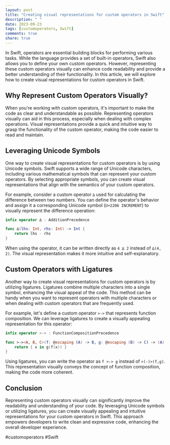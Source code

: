 ```yaml
---
layout: post
title: "Creating visual representations for custom operators in Swift"
description: " "
date: 2023-09-23
tags: [customoperators, Swift]
comments: true
share: true
---
```


In Swift, operators are essential building blocks for performing various tasks. While the language provides a set of built-in operators, Swift also allows you to define your own custom operators. However, representing these custom operators visually can enhance code readability and provide a better understanding of their functionality. In this article, we will explore how to create visual representations for custom operators in Swift.

## Why Represent Custom Operators Visually?
When you're working with custom operators, it's important to make the code as clear and understandable as possible. Representing operators visually can aid in this process, especially when dealing with complex operations. Visual representations provide a quick and intuitive way to grasp the functionality of the custom operator, making the code easier to read and maintain.

## Leveraging Unicode Symbols
One way to create visual representations for custom operators is by using Unicode symbols. Swift supports a wide range of Unicode characters, including various mathematical symbols that can represent your custom operators. By selecting appropriate symbols, you can create visual representations that align with the semantics of your custom operators.

For example, consider a custom operator `∆` used for calculating the difference between two numbers. You can define the operator's behavior and assign it a corresponding Unicode symbol (`U+2206 INCREMENT`) to visually represent the difference operation:

```swift
infix operator ∆ : AdditionPrecedence

func ∆(lhs: Int, rhs: Int) -> Int {
    return lhs - rhs
}
```

When using the operator, it can be written directly as `4 ∆ 2` instead of `∆(4, 2)`. The visual representation makes it more intuitive and self-explanatory.

## Custom Operators with Ligatures
Another way to create visual representations for custom operators is by utilizing ligatures. Ligatures combine multiple characters into a single symbol, enhancing the visual appeal of the code. This method can be handy when you want to represent operators with multiple characters or when dealing with custom operators that are frequently used.

For example, let's define a custom operator `>->` that represents function composition. We can leverage ligatures to create a visually appealing representation for this operator:

```swift
infix operator >-> : FunctionCompositionPrecedence

func >-><A, B, C>(f: @escaping (A) -> B, g: @escaping (B) -> C) -> (A) -> C {
    return { x in g(f(x)) }
}
```

Using ligatures, you can write the operator as `f >-> g` instead of `>(-)>(f,g)`. This representation visually conveys the concept of function composition, making the code more coherent.

## Conclusion
Representing custom operators visually can significantly improve the readability and understanding of your code. By leveraging Unicode symbols or utilizing ligatures, you can create visually appealing and intuitive representations for your custom operators in Swift. This approach empowers developers to write clean and expressive code, enhancing the overall developer experience.

#customoperators #Swift